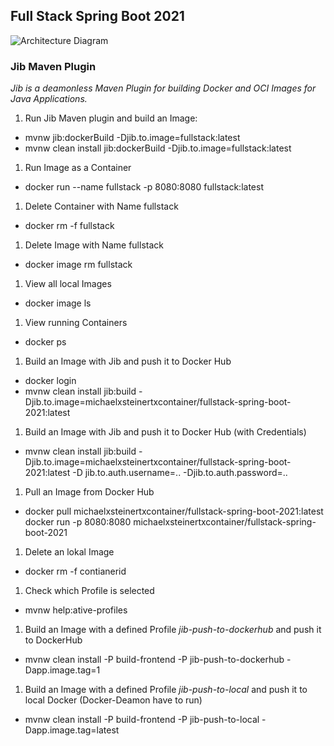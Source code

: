 ## Full Stack Spring Boot 2021
![Architecture Diagram](https://user-images.githubusercontent.com/29623199/111134232-b2131a00-857b-11eb-9954-822b3a599493.png)

### Jib Maven Plugin
*Jib is a deamonless Maven Plugin for building Docker and OCI Images for Java Applications.*

1) Run Jib Maven plugin and build an Image:
- mvnw jib:dockerBuild -Djib.to.image=fullstack:latest
- mvnw clean install jib:dockerBuild -Djib.to.image=fullstack:latest

1) Run Image as a Container
- docker run --name fullstack -p 8080:8080 fullstack:latest

1) Delete Container with Name fullstack
- docker rm -f fullstack

1) Delete Image with Name fullstack
- docker image rm fullstack

1) View all local Images
- docker image ls

1) View running Containers
- docker ps

1) Build an Image with Jib and push it to Docker Hub
- docker login
- mvnw clean install jib:build -Djib.to.image=michaelxsteinertxcontainer/fullstack-spring-boot-2021:latest

1) Build an Image with Jib and push it to Docker Hub (with Credentials)
- mvnw clean install jib:build -Djib.to.image=michaelxsteinertxcontainer/fullstack-spring-boot-2021:latest -D jib.to.auth.username=.. -Djib.to.auth.password=..

1) Pull an Image from Docker Hub
- docker pull michaelxsteinertxcontainer/fullstack-spring-boot-2021:latest docker run -p 8080:8080 michaelxsteinertxcontainer/fullstack-spring-boot-2021

1) Delete an lokal Image
- docker rm -f contianerid

1) Check which Profile is selected
- mvnw help:ative-profiles

1) Build an Image with a defined Profile *jib-push-to-dockerhub* and push it to DockerHub
- mvnw clean install -P build-frontend -P jib-push-to-dockerhub -Dapp.image.tag=1

1) Build an Image with a defined Profile *jib-push-to-local* and push it to local Docker (Docker-Deamon have to run)
- mvnw clean install -P build-frontend -P jib-push-to-local -Dapp.image.tag=latest
